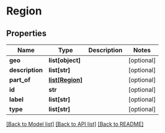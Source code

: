 # Region

## Properties
Name | Type | Description | Notes
------------ | ------------- | ------------- | -------------
**geo** | **list[object]** |  | [optional] 
**description** | **list[str]** |  | [optional] 
**part_of** | [**list[Region]**](Region.md) |  | [optional] 
**id** | **str** |  | [optional] 
**label** | **list[str]** |  | [optional] 
**type** | **list[str]** |  | [optional] 

[[Back to Model list]](../README.md#documentation-for-models) [[Back to API list]](../README.md#documentation-for-api-endpoints) [[Back to README]](../README.md)


